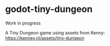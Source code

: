# godot-tiny-dungeon

Work in progress

A Tiny Dungeon game using assets from Kenny: https://kenney.nl/assets/tiny-dungeon
